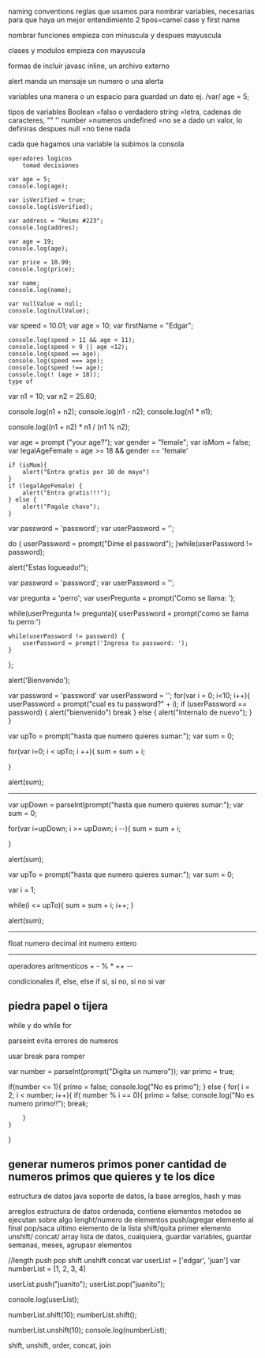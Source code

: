 naming conventions
	reglas que usamos para nombrar variables, necesarias para que haya un mejor entendimiento 2 tipos=camel case y first name

nombrar funciones 
	empieza con minuscula y despues mayuscula

clases y modulos 
	empieza con mayuscula

formas de incluir javasc
	inline, un archivo externo

alert 
	manda un mensaje un numero o una alerta

variables
	una manera o un espacio para guardad un dato ej. /var/ age = 5;

tipos de variables
	Boolean
		=falso o verdadero
	string
		=letra, cadenas de caracteres, "" ''
	number
		=numeros
	undefined
		=no se a dado un valor, lo definiras despues
	null
		=no tiene nada

cada que hagamos una variable la subimos la consola


	operadores logicos
		tomad decisiones

	var age = 5;
	console.log(age);

	var isVerified = true;
	console.log(isVerified);

	var address = "Reims #223";
	console.log(addres);

	var age = 19;
	console.log(age);

	var price = 10.99;
	console.log(price);

	var name;
	console.log(name);

	var nullValue = null;
	console.log(nullValue);

var speed = 10.01;
var age = 10;
var firstName = "Edgar";

	console.log(speed > 11 && age < 11);
	console.log(speed > 9 || age <12);
	console.log(speed == age);
	console.log(speed === age);
	console.log(speed !== age);
	console.log(! (age > 18));
	type of

var n1 = 10;
var n2 = 25.60;

console.log(n1 + n2);
console.log(n1 - n2);
console.log(n1 * n1);

console.log((n1 + n2) * n1 / (n1 % n2);

var age = prompt ("your age?");
var gender = "female";
var isMom = false;
var legalAgeFemale = age >= 18 && gender == 'female'

	if (isMom){
	    alert("Entra gratis por 10 de mayo")
	}
	if (legalAgeFemale) { 
	    alert("Entra gratis!!!");
	} else {
	    alert("Pagale chavo");
	}

var password = 'password';
var userPassword = '';

do {
    userPassword = prompt("Dime el password");
}while(userPassword != password);

alert("Estas logueado!");


var password = 'password';
var userPassword = '';

var pregunta = 'perro';
var userPregunta = prompt('Como se llama: ');

while(userPregunta != pregunta){
        userPassword = prompt('como se llama tu perro:')
    

	while(userPassword != password) {
    	userPassword = prompt('Ingresa tu password: ');
    }
    
    
};


alert('Bienvenido');

var password = 'password'
var userPassword = '';
for(var i = 0; i<10; i++){
    userPassword = prompt("cual es tu password?" + i);
    if (userPassword == password)
    {
        alert("bienvenido")
        break
    }
    else
    {
        alert("Internalo de nuevo");
    }
} 

var upTo = prompt("hasta que numero quieres sumar:");
var sum = 0;

for(var i=0; i < upTo; i ++){
    sum = sum + i;
     
}

alert(sum);

---------------------------------------------

var upDown = parseInt(prompt("hasta que numero quieres sumar:");
var sum = 0;

for(var i=upDown; i >= upDown; i --){
    sum = sum + i;
     
}

alert(sum); 

var upTo = prompt("hasta que numero quieres sumar:");
var sum = 0;
                      
var i = 1;

while(i <= upTo){
    sum = sum + i;
    i++;
}


alert(sum);  

----------------------------------------------
float
	numero decimal
int
	numero entero

----------------------------------------------
operadores aritmenticos
	+ - % * ++ --

condicionales
	if, else, else if
	si, si no, si no si
	var



piedra papel o tijera
---------------------------------------------

while y do while
for

parseint
	evita errores de numeros

usar break para romper

var number = parseInt(prompt("Digita un numero"));
var primo = true;


if(number <= 1){
    primo = false;
    console.log("No es primo");
}
else {
    for( i = 2; i < number; i++){
        if( number % i == 0){
            primo = false;
            console.log("No es numero primo!!");
            break;
            
        } 
    }
}



 generar numeros primos
 poner cantidad de numeros primos que quieres y te los dice
---------------------------------------------
estructura de datos java
	soporte de datos, la base
		arreglos, hash y mas

arreglos
	estructura de datos ordenada, contiene elementos
metodos
	se ejecutan sobre algo
	lenght/numero de elementos
	push/agregar elemento al final
	pop/saca ultimo elemento de la lista
	shift/quita primer elemento
	unshift/
	concat/
array
	lista de datos, cualquiera,
	guardar variables, guardar semanas, meses, agrupasr elementos

//length push pop shift unshift concat
var userList = ['edgar', 'juan']
var numberList = [1, 2, 3, 4]


userList.push("juanito");
userList.pop("juanito");

console.log(userList);

numberList.shift(10);
numberList.shift();

numberList.unshift(10);
console.log(numberList);

shift, unshift, order, concat, join




